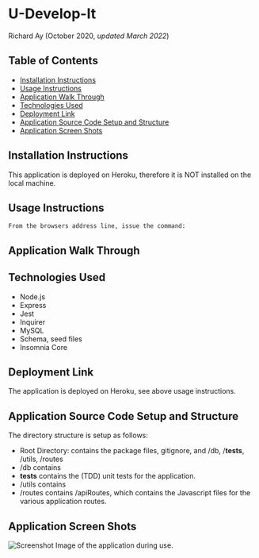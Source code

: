# U-Develop-It

Richard Ay (October 2020, *updated March 2022*)


## Table of Contents
* [Installation Instructions](#installation-instructions)
* [Usage Instructions](#usage-instructions)
* [Application Walk Through](#application-walk-through)
* [Technologies Used](#technologies-used)
* [Deployment Link](#deployment-link)
* [Application Source Code Setup and Structure](#application-source-code-setup-and-structure)
* [Application Screen Shots](#application-screen-shots)

   
## Installation Instructions
This application is deployed on Heroku, therefore it is NOT installed on the local machine.

## Usage Instructions
    
    From the browsers address line, issue the command: 

## Application Walk Through

## Technologies Used

* Node.js
* Express
* Jest
* Inquirer
* MySQL
* Schema, seed files
* Insomnia Core

## Deployment Link
The application is deployed on Heroku, see above usage instructions.

## Application Source Code Setup and Structure
The directory structure is setup as follows:
* Root Directory: contains the package files, gitignore, and /db, /__tests__, /utils, /routes
* /db contains 
* __tests__ contains the (TDD) unit tests for the application.
* /utils contains
* /routes contains /apiRoutes, which contains the Javascript files for the various application routes.

## Application Screen Shots

![Screenshot](screen-shot.jpg) Image of the application during use. 


